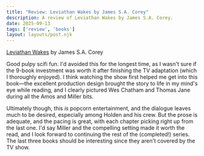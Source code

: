 ```yaml
---
title: "Review: Leviathan Wakes by James S.A. Corey"
description: A review of Leviathan Wakes by James S.A. Corey.
date: 2025-09-13
tags: ['review', 'books']
layout: layouts/post.njk
---
```


[Leviathan Wakes](https://www.goodreads.com/book/show/8855321-leviathan-wakes) by James S.A. Corey

Good pulpy scifi fun. I'd avoided this for the longest time, as I wasn't sure if the 9-book investment was worth it after finishing the TV adaptation (which I thoroughly enjoyed). I think watching the show first helped me get into this book&mdash;the excellent production design brought the story to life in my mind's eye while reading, and I clearly pictured Wes Chatham and Thomas Jane during all the Amos and Miller bits. 

Ultimately though, this *is* popcorn entertainment, and the dialogue leaves much to be desired, especially among Holden and his crew. But the prose is adequate, and the pacing is great, with each chapter picking right up from the last one. I'd say Miller and the compelling setting made it worth the read, and I look forward to continuing the rest of the (completed!) series. The last three books should be interesting since they aren't covered by the TV show.